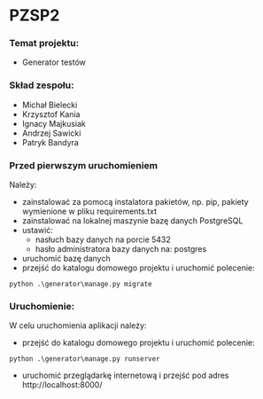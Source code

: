 # PZSP2

### Temat projektu:

- Generator testów

### Skład zespołu:

- Michał Bielecki
- Krzysztof Kania
- Ignacy Majkusiak
- Andrzej Sawicki
- Patryk Bandyra

### Przed pierwszym uruchomieniem

Należy:
- zainstalować za pomocą instalatora pakietów, np. pip, pakiety wymienione w pliku requirements.txt
- zainstalować na lokalnej maszynie bazę danych PostgreSQL
- ustawić:
    - nasłuch bazy danych na porcie 5432
    - hasło administratora bazy danych na: postgres
- uruchomić bazę danych
- przejść do katalogu domowego projektu i uruchomić polecenie:
```batch
python .\generator\manage.py migrate
```

### Uruchomienie:

W celu uruchomienia aplikacji należy:
- przejść do katalogu domowego projektu i uruchomić polecenie:
```batch
python .\generator\manage.py runserver
```
- uruchomić przeglądarkę internetową i przejść pod adres http://localhost:8000/

